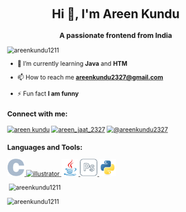<h1 align="center">Hi 👋, I'm Areen Kundu</h1>
<h3 align="center">A passionate frontend from India</h3>

<p align="left"> <img src="https://komarev.com/ghpvc/?username=areenkundu1211&label=Profile%20views&color=0e75b6&style=flat" alt="areenkundu1211" /> </p>

- 🌱 I’m currently learning **Java**  and **HTM**

- 📫 How to reach me **areenkundu2327@gmail.com**

- ⚡ Fun fact **I am funny**

<h3 align="left">Connect with me:</h3>
<p align="left">
<a href="https://linkedin.com/in/areen kundu" target="blank"><img align="center" src="https://raw.githubusercontent.com/rahuldkjain/github-profile-readme-generator/master/src/images/icons/Social/linked-in-alt.svg" alt="areen kundu" height="30" width="40" /></a>
<a href="https://instagram.com/areen_jaat_2327" target="blank"><img align="center" src="https://raw.githubusercontent.com/rahuldkjain/github-profile-readme-generator/master/src/images/icons/Social/instagram.svg" alt="areen_jaat_2327" height="30" width="40" /></a>
<a href="https://www.hackerrank.com/@areenkundu2327" target="blank"><img align="center" src="https://raw.githubusercontent.com/rahuldkjain/github-profile-readme-generator/master/src/images/icons/Social/hackerrank.svg" alt="@areenkundu2327" height="30" width="40" /></a>
</p>

<h3 align="left">Languages and Tools:</h3>
<p align="left"> <a href="https://www.cprogramming.com/" target="_blank" rel="noreferrer"> <img src="https://raw.githubusercontent.com/devicons/devicon/master/icons/c/c-original.svg" alt="c" width="40" height="40"/> </a> <a href="https://www.adobe.com/in/products/illustrator.html" target="_blank" rel="noreferrer"> <img src="https://www.vectorlogo.zone/logos/adobe_illustrator/adobe_illustrator-icon.svg" alt="illustrator" width="40" height="40"/> </a> <a href="https://www.java.com" target="_blank" rel="noreferrer"> <img src="https://raw.githubusercontent.com/devicons/devicon/master/icons/java/java-original.svg" alt="java" width="40" height="40"/> </a> <a href="https://www.photoshop.com/en" target="_blank" rel="noreferrer"> <img src="https://raw.githubusercontent.com/devicons/devicon/master/icons/photoshop/photoshop-line.svg" alt="photoshop" width="40" height="40"/> </a> <a href="https://www.python.org" target="_blank" rel="noreferrer"> <img src="https://raw.githubusercontent.com/devicons/devicon/master/icons/python/python-original.svg" alt="python" width="40" height="40"/> </a> </p>

<p>&nbsp;<img align="center" src="https://github-readme-stats.vercel.app/api?username=areenkundu1211&show_icons=true&locale=en" alt="areenkundu1211" /></p>

<p><img align="center" src="https://github-readme-streak-stats.herokuapp.com/?user=areenkundu1211&" alt="areenkundu1211" /></p>

